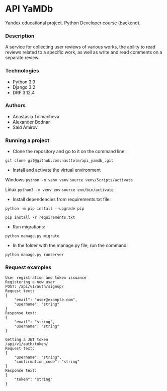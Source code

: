 # API YaMDb

Yandex educational project. Python Developer course (backend).

### Description
A service for collecting user reviews of various works, the ability to read reviews related to a specific work, as well as write and read comments on a separate review.

### Technologies 
- Python 3.9
- Django 3.2
- DRF 3.12.4


### Authors
- Anastasia Tolmacheva
- Alexander Bodnar
- Said Amirov


### Running a project
- Clone the repository and go to it on the command line:

```git clone git@github.com:nasttolm/api_yamdb_.git```

- Install and activate the virtual environment

Windows
```python -m venv venv```
```source venv/Scripts/activate```

Linux
```python3 -m venv env```
```source env/bin/activate```

- Install dependencies from requirements.txt file:

```python -m pip install --upgrade pip```

```pip install -r requirements.txt```

- Run migrations:

```python manage.py migrate```

- In the folder with the manage.py file, run the command:

```python manage.py runserver```


### Request examples
```
User registration and token issuance
Registering a new user
POST: /api/v1/auth/signup/
Request text:
{
    "email": "user@example.com",
    "username": "string"
}
Response text:
{
    "email": "string",
    "username": "string"
}

Getting a JWT token
/api/v1/auth/token/
Request text:
{
    "username": "string",
    "confirmation_code": "string"
}
Response text:
{
    "token": "string"
}

```
